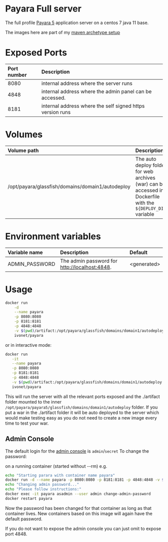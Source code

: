 # Payara Full server


The full profile [Payara 5](https://www.payara.fish/) application server on a centos 7 java 11 base.

The images here are part of my [maven archetype setup](https://ivonet.github.io/archetype/)

# Exposed Ports

| Port number | Description                                               |
|:------------|:----------------------------------------------------------|
| 8080        | internal address where the server runs                    |
| 4848        | internal address where the admin panel can be accessed.   |
| 8181        | internal address where the self signed https version runs |  

# Volumes

| Volume path                                      | Description                                                                                                     |
|:-------------------------------------------------|:----------------------------------------------------------------------------------------------------------------|
| /opt/payara/glassfish/domains/domain1/autodeploy | The auto deploy folder for web archives (war) can be accessed in a Dockerfile with the `${DEPLOY_DIR}` variable |

# Environment variables

| Variable name    | Description                                                                                   | Default      |
|:-----------------|:----------------------------------------------------------------------------------------------|:-------------|
| ADMIN_PASSWORD   | The admin password for [http://localhost:4848](http://localhost:4848). | \<generated> |



# Usage

```bash
docker run                                                                       \
    -d                                                                           \
    --name payara                                                                \
    -p 8080:8080                                                                 \
    -p 8181:8181                                                                 \
    -p 4848:4848                                                                 \
    -v $(pwd)/artifact:/opt/payara/glassfish/domains/domain1/autodeploy  \
    ivonet/payara
```

or in interactive mode: 

```bash
docker run                                                                      \
   -it                                                                          \
   --name payara                                                                \
   -p 8080:8080                                                                 \
   -p 8181:8181                                                                 \
   -p 4848:4848                                                                 \
   -v $(pwd)/artifact:/opt/payara/glassfish/domains/domain1/autodeploy  \
   ivonet/payara
```

This will run the server with all the relevant ports exposed and the ./artifact folder mounted to the inner `/opt/payara/payara5/glassfish/domains/domain1/autodeploy` folder.
If you put a war in the ./artifact folder it will be auto deployed to the server which would make testing easy as you do not need to create a new image every time to test your war.


## Admin Console

The default login for the [admin console](https://localhost:4848) is `admin`/`secret`
To change the password:

on a running container (started without --rm)
e.g.

```bash
echo "Starting parara with container name payara"
docker run -d --name payara -p 8080:8080 -p 8181:8181 -p 4848:4848 -v $(pwd)/artifact:/opt/payara/payara5/glassfish/domains/domain1/autodeploy ivonet/payara:latest
echo "Changing admin password..."
echo "Please follow instructions:"
docker exec -it payara asadmin --user admin change-admin-password
docker restart payara
```

Now the password has been changed for that container as long as that container lives.
New containers based on this image will again have the default password.

If you do not want to expose the admin console you can just omit to expose port 4848.


